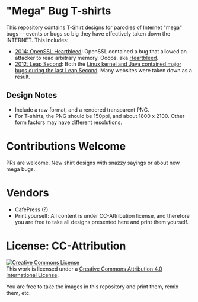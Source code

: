 # "Mega" Bug T-shirts

This repository contains T-Shirt designs for parodies of Internet "mega" bugs -- events or bugs so big they have effectively taken down the INTERNET.  This includes:

* [2014: OpenSSL Heartbleed](./2014-openssl-heartbleed/): OpenSSL contained a bug that allowed an attacker to read arbitrary memory. Ooops. aka [Heartbleed](http://heartbleed.com/).
* [2012: Leap Second](./2012-leap-second/): Both the [Linux kernel and Java contained major bugs during the last Leap Second](http://www.wired.com/2012/07/leap-second-bug-wreaks-havoc-with-java-linux/).  Many websites were taken down as a result.

## Design Notes

* Include a raw format, and a rendered transparent PNG.
* For T-shirts, the PNG should be 150ppi, and about 1800 x 2100.  Other form factors may have different resolutions.

# Contributions Welcome

PRs are welcome. New shirt designs with snazzy sayings or about new mega bugs.

# Vendors

* CafePress (?)
* Print yourself: All content is under CC-Attribution license, and therefore you are free to take all designs presented here and print them yourself.

# License: CC-Attribution

<a rel="license" href="http://creativecommons.org/licenses/by/4.0/"><img alt="Creative Commons License" style="border-width:0" src="http://i.creativecommons.org/l/by/4.0/88x31.png" /></a><br />This work is licensed under a <a rel="license" href="http://creativecommons.org/licenses/by/4.0/">Creative Commons Attribution 4.0 International License</a>.

You are free to take the images in this repository and print them, remix them, etc.

